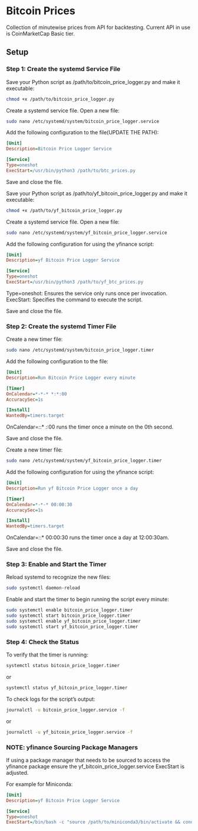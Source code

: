 # Bitcoin Prices
Collection of minutewise prices from API for backtesting.
Current API in use is CoinMarketCap Basic tier.

## Setup
### Step 1: Create the systemd Service File
Save your Python script as /path/to/bitcoin_price_logger.py and make it executable:
```bash
chmod +x /path/to/bitcoin_price_logger.py
```

Create a systemd service file. Open a new file:
```bash
sudo nano /etc/systemd/system/bitcoin_price_logger.service
```

Add the following configuration to the file(UPDATE THE PATH):
```ini
[Unit]
Description=Bitcoin Price Logger Service

[Service]
Type=oneshot
ExecStart=/usr/bin/python3 /path/to/btc_prices.py
```

Save and close the file.

Save your Python script as /path/to/yf_bitcoin_price_logger.py and make it executable:
```bash
chmod +x /path/to/yf_bitcoin_price_logger.py
```

Create a systemd service file. Open a new file:
```bash
sudo nano /etc/systemd/system/yf_bitcoin_price_logger.service
```

Add the following configuration for using the yfinance script:
```ini
[Unit]
Description=yf Bitcoin Price Logger Service

[Service]
Type=oneshot
ExecStart=/usr/bin/python3 /path/to/yf_btc_prices.py
```

Type=oneshot: Ensures the service only runs once per invocation.
ExecStart: Specifies the command to execute the script.

Save and close the file.

### Step 2: Create the systemd Timer File
Create a new timer file:
```bash
sudo nano /etc/systemd/system/bitcoin_price_logger.timer
```

Add the following configuration to the file:
```ini
[Unit]
Description=Run Bitcoin Price Logger every minute

[Timer]
OnCalendar=*-*-* *:*:00
AccuracySec=1s

[Install]
WantedBy=timers.target
```

OnCalendar=*:*:* *:*:00 runs the timer once a minute on the 0th second.

Save and close the file.

Create a new timer file:
```bash
sudo nano /etc/systemd/system/yf_bitcoin_price_logger.timer
```

Add the following configuration for using the yfinance script:
```ini
[Unit]
Description=Run yf Bitcoin Price Logger once a day

[Timer]
OnCalendar=*-*-* 00:00:30
AccuracySec=1s

[Install]
WantedBy=timers.target
```

OnCalendar=*:*:* 00:00:30 runs the timer once a day at 12:00:30am.

Save and close the file.

### Step 3: Enable and Start the Timer
Reload systemd to recognize the new files:
```bash
sudo systemctl daemon-reload
```

Enable and start the timer to begin running the script every minute:
```bash
sudo systemctl enable bitcoin_price_logger.timer
sudo systemctl start bitcoin_price_logger.timer
sudo systemctl enable yf_bitcoin_price_logger.timer
sudo systemctl start yf_bitcoin_price_logger.timer
```

### Step 4: Check the Status
To verify that the timer is running:
```bash
systemctl status bitcoin_price_logger.timer
```
or
```bash
systemctl status yf_bitcoin_price_logger.timer
```

To check logs for the script’s output:
```bash
journalctl -u bitcoin_price_logger.service -f
```
or
```bash
journalctl -u yf_bitcoin_price_logger.service -f
```

### NOTE: yfinance Sourcing Package Managers
If using a package manager that needs to be sourced to access the yfinance package ensure the yf_bitcoin_price_logger.service ExecStart is adjusted.

For example for Miniconda:
```ini
[Unit]
Description=yf Bitcoin Price Logger Service

[Service]
Type=oneshot
ExecStart=/bin/bash -c "source /path/to/miniconda3/bin/activate && conda activate your_env && python /path/to/btc_prices/yf_btc_prices.py"
```
